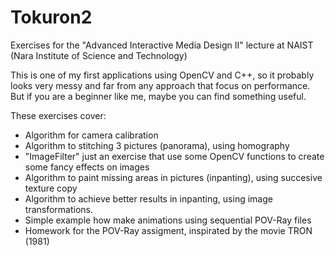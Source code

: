 Tokuron2
========

Exercises for the "Advanced Interactive Media Design Ⅱ" lecture at NAIST (Nara Institute of Science and Technology)

This is one of my first applications using OpenCV and C++, so it probably looks very messy and far from any approach that focus on performance. But if you are a beginner like me, maybe you can find something useful.

These exercises cover:
- Algorithm for camera calibration
- Algorithm to stitching 3 pictures (panorama), using homography
- "ImageFilter" just an exercise that use some OpenCV functions to create some fancy effects on images
- Algorithm to paint missing areas in pictures (inpanting), using succesive texture copy
- Algorithm to achieve better results in inpanting, using image transformations. 
- Simple example how make animations using sequential POV-Ray files
- Homework for the POV-Ray assigment, inspirated by the movie TRON (1981)
